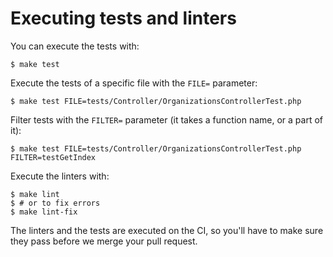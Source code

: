 # Executing tests and linters

You can execute the tests with:

```console
$ make test
```

Execute the tests of a specific file with the `FILE=` parameter:

```console
$ make test FILE=tests/Controller/OrganizationsControllerTest.php
```

Filter tests with the `FILTER=` parameter (it takes a function name, or a part of it):

```
$ make test FILE=tests/Controller/OrganizationsControllerTest.php FILTER=testGetIndex
```

Execute the linters with:

```console
$ make lint
$ # or to fix errors
$ make lint-fix
```

The linters and the tests are executed on the CI, so you'll have to make sure they pass before we merge your pull request.
